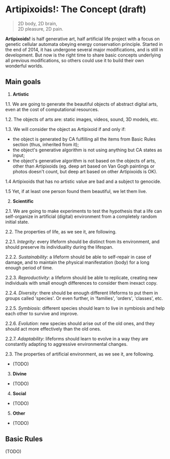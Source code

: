 # Artipixoids!: The Concept (draft)

> 2D body, 2D brain,  
> 2D pleasure, 2D pain.

**Artipixoids!** is half generative art, half artificial life project with a focus on genetic cellular automata obeying energy conservation principle. Started in the end of 2014, it has undergone several major modifications, and is still in development. But now is the right time to share basic concepts underlying all previous modifications, so others could use it to build their own wonderful worlds. 

## Main goals

1. **Artistic**

1.1. We are going to generate the beautiful objects of abstract digital arts, even at the cost of computational resources. 

1.2. The objects of arts are: static images, videos, sound, 3D models, etc.

1.3. We will consider the object as Artipixoid if and only if:

- the object is generated by CA fulfilling all the items from Basic Rules section (thus, inherited from it);
- the object's generative algorithm is not using anything but CA states as input;
- the object's generative algorithm is not based on the objects of arts, other than Artipixoids (eg. deep art based on Van Gogh paintings or photos doesn't count, but deep art based on other Artipixoids is OK).

1.4 Artipixoids that has no artistic value are bad and a subject to genocide. 

1.5 Yet, if at least one person found them beautiful, we let them live.

2. **Scientific**

2.1. We are going to make experiments to test the hypothesis that a life can self-organize in artificial (digital) environment from a completely random initial state.

2.2. The properties of life, as we see it, are following.

2.2.1. *Integrity*: every lifeform should be distinct from its environment, and should preserve its individuality during the lifespan.

2.2.2. *Sustainability*: a lifeform should be able to self-repair in case of damage, and to maintain the physical manifestation (body) for a long enough period of time.

2.2.3. *Reproductivity*: a lifeform should be able to replicate, creating new individuals with small enough differences to consider them inexact copy.

2.2.4. *Diversity*: there should be enough different lifeforms to put them in groups called 'species'. Or even further, in 'families', 'orders', 'classes', etc.

2.2.5. *Symbiosis*: different species should learn to live in symbiosis and help each other to survive and improve.

2.2.6. *Evolution*: new species should arise out of the old ones, and they should act more effectively than the old ones. 

2.2.7. *Adaptability*: lifeforms should learn to evolve in a way they are constantly adapting to aggressive environmental changes.

2.3. The properties of artificial environment, as we see it, are following.

- (TODO)

3. **Divine**

- (TODO)

4. **Social**

- (TODO)

5. **Other**

- (TODO)


## Basic Rules

(TODO)




